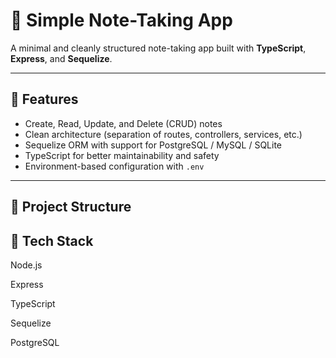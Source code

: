 # 📝 Simple Note-Taking App

A minimal and cleanly structured note-taking app built with **TypeScript**, **Express**, and **Sequelize**.

---

## 🚀 Features

- Create, Read, Update, and Delete (CRUD) notes
- Clean architecture (separation of routes, controllers, services, etc.)
- Sequelize ORM with support for PostgreSQL / MySQL / SQLite
- TypeScript for better maintainability and safety
- Environment-based configuration with `.env`

---

## 📂 Project Structure

## 📌 Tech Stack

Node.js

Express

TypeScript

Sequelize

PostgreSQL





